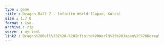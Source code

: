 ```yaml
---
type : game
title : Dragon Ball Z - Infinite World (Japan, Korea)
size : 1.7 G
format : iso
archive : zip
server : myrient
link2 : Dragon%20Ball%20Z%20-%20Infinite%20World%20%28Japan%2C%20Korea%29
---
```

